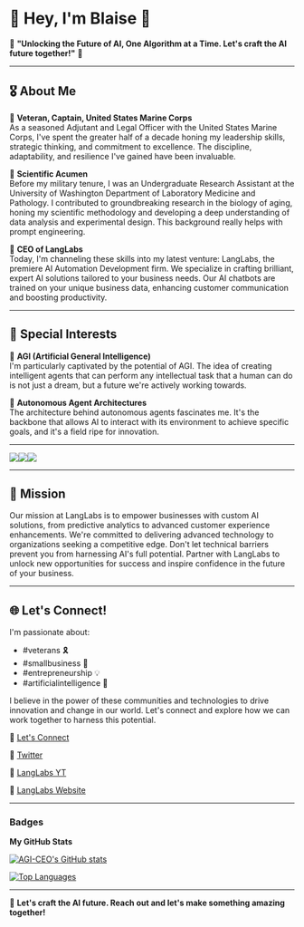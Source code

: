 # 👋 Hey, I'm Blaise 🚀

🌟 **"Unlocking the Future of AI, One Algorithm at a Time. Let's craft the AI future together!"** 🌟

---

## 🎖 About Me

🔹 **Veteran, Captain, United States Marine Corps**  
As a seasoned Adjutant and Legal Officer with the United States Marine Corps, I've spent the greater half of a decade honing my leadership skills, strategic thinking, and commitment to excellence. The discipline, adaptability, and resilience I've gained have been invaluable.

🔹 **Scientific Acumen**  
Before my military tenure, I was an Undergraduate Research Assistant at the University of Washington Department of Laboratory Medicine and Pathology. I contributed to groundbreaking research in the biology of aging, honing my scientific methodology and developing a deep understanding of data analysis and experimental design. This background really helps with prompt engineering.

🔹 **CEO of LangLabs**  
Today, I'm channeling these skills into my latest venture: LangLabs, the premiere AI Automation Development firm. We specialize in crafting brilliant, expert AI solutions tailored to your business needs. Our AI chatbots are trained on your unique business data, enhancing customer communication and boosting productivity.

---

## 🤖 Special Interests

🔸 **AGI (Artificial General Intelligence)**  
I'm particularly captivated by the potential of AGI. The idea of creating intelligent agents that can perform any intellectual task that a human can do is not just a dream, but a future we're actively working towards.

🔸 **Autonomous Agent Architectures**  
The architecture behind autonomous agents fascinates me. It's the backbone that allows AI to interact with its environment to achieve specific goals, and it's a field ripe for innovation.

---

<a href="https://www.github.com/AGI-CEO" target="_blank" rel="noreferrer"><img
src="https://img.shields.io/github/followers/AGI-CEO?logo=github&style=for-the-badge&color=0891b2&labelColor=1c1917" /></a><a href="https://www.x.com/AGI_CEO" target="_blank" rel="noreferrer"><img
src="https://img.shields.io/twitter/follow/AGI_CEO?logo=twitter&style=for-the-badge&color=0891b2&labelColor=1c1917"
/></a><a href="https://www.twitch.tv/AGI_CEO" target="_blank" rel="noreferrer"><img
src="https://img.shields.io/twitch/status/AGI_CEO?logo=twitchsx&style=for-the-badge&color=0891b2&labelColor=1c1917&label=TWITCH+STATUS" /></a>

---
## 🎯 Mission

Our mission at LangLabs is to empower businesses with custom AI solutions, from predictive analytics to advanced customer experience enhancements. We're committed to delivering advanced technology to organizations seeking a competitive edge. Don't let technical barriers prevent you from harnessing AI's full potential. Partner with LangLabs to unlock new opportunities for success and inspire confidence in the future of your business.

---

## 🌐 Let's Connect!

I'm passionate about:
- #veterans 🎗
- #smallbusiness 🏢
- #entrepreneurship 💡
- #artificialintelligence 🤖

I believe in the power of these communities and technologies to drive innovation and change in our world. Let's connect and explore how we can work together to harness this potential.

🔗 [Let's Connect](https://bio.blaisep.com)  

🔗 [Twitter](https://twitter.com/AGI-CEO)  

🔗 [LangLabs YT](https://youtube.com/@LangLabs)

🔗 [LangLabs Website](https://langlabs.io)

---

### Badges

<b>My GitHub Stats</b>

<a href="http://www.github.com/AGI-CEO"><img src="https://github-readme-stats.vercel.app/api?username=AGI-CEO&show_icons=true&hide=&count_private=true&title_color=0891b2&text_color=ffffff&icon_color=0891b2&bg_color=1c1917&hide_border=true&show_icons=true" alt="AGI-CEO's GitHub stats" /></a>

<a href="https://github.com/AGI-CEO" align="left"><img src="https://github-readme-stats.vercel.app/api/top-langs/?username=AGI-CEO&langs_count=10&title_color=0891b2&text_color=ffffff&icon_color=0891b2&bg_color=1c1917&hide_border=true&locale=en&custom_title=Top%20%Languages" alt="Top Languages" /></a>

---

💌 **Let's craft the AI future. Reach out and let's make something amazing together!**
